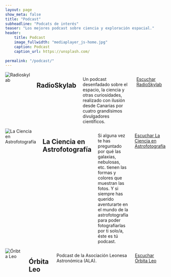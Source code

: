 ```yaml
---
layout: page
show_meta: false
title: "Podcast"
subheadline: "Podcats de interés"
teaser: "Los mejores podcast sobre ciencia y exploración espacial."
header:
    title: Podcast
    image_fullwidth: "mediaplayer_js-home.jpg"
    caption: Podcast
    caption_url: https://unsplash.com/
   
permalink: "/podcast/"
---
```



<!--more-->

<div class="row t60">
    <div class="medium-6 columns b30">
        <img src="{{ site.urlimg }}rskylab.jpg" alt="Radioskylab">
        <h2>RadioSkylab</h2>
        <p>Un podcast desenfadado sobre el espacio, la ciencia y otras curiosidades, realizado con ilusión desde Canarias por cuatro grandísimos divulgadores científicos.</p>
        <p><a href="http://radioskylab.es" target="blank" alt="Escuchar RadioSkylab">Escuchar RadioSkylab</a></p>
    </div>
    <div class="medium-6 columns b30">
        <img src="{{ site.urlimg }}ciencia_astrofoto.jpg" alt="La Ciencia en Astrofotografía">
        <h2>La Ciencia en Astrofotografía</h2>
        <p>Si alguna vez te has preguntado por qué las galaxias, nebulosas, etc. tienen las formas y colores que muestran las fotos. Y si siempre has querido aventurarte en el mundo de la astrofotografía para poder fotografiarlas por ti solo/a, éste es tú podcast.</p>
        <p><a href="https://podcasts.fotografonocturno.com/la-ciencia-en-la-astrofotografia/" target="blank" alt="La Ciencia en Astrofotografía">Escuchar La Ciencia en Astrofotografía</a></p>
    </div>  
</div><!-- /.row -->


<div class="row t30">
    <div class="medium-4 columns">
        <img src="{{ site.urlimg }}orbitaleo.jpg" alt="Óribta Leo">
        <h2>Órbita Leo</h2>
        <p>Podcast de la Asociación Leonesa Astronómica (ALA).</p>
        <p><a href="http://www.astroleon.org/orbita-leo" target="blank" alt="Órbita Leo">Escuchar Órbita Leo</a></p>
    </div>

